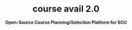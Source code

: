 <h1 align="center">course avail 2.0</h1>  
<p align="center">  
 <b> Open-Source Course Planning/Selection Platform for SCU</b>  
</p>  

